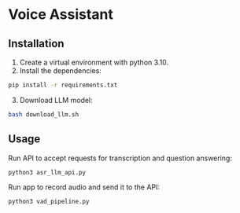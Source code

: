 # Voice Assistant

## Installation
1) Create a virtual environment with python 3.10.
2) Install the dependencies:
```bash
pip install -r requirements.txt
```
3) Download LLM model:
```bash
bash download_llm.sh
```

## Usage
Run API to accept requests for transcription and question answering:
```bash
python3 asr_llm_api.py
```
Run app to record audio and send it to the API:
```bash
python3 vad_pipeline.py
```